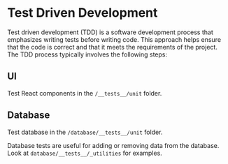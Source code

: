# Test Driven Development

Test driven development (TDD) is a software development process that emphasizes writing tests before writing code. This approach helps ensure that the code is correct and that it meets the requirements of the project. The TDD process typically involves the following steps:

## UI

Test React components in the `/__tests__/unit` folder.

## Database

Test database in the `/database/__tests__/unit` folder.

Database tests are useful for adding or removing data from the database. Look at `database/__tests__/_utilities` for examples.